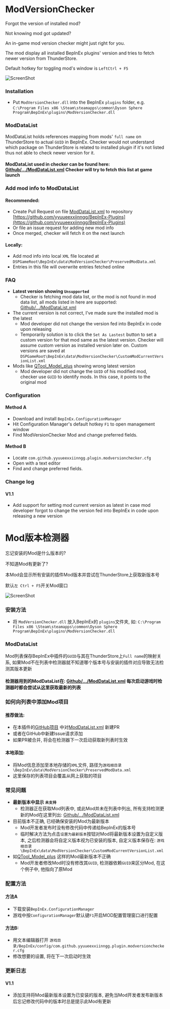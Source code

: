 # ModVersionChecker

Forgot the version of installed mod?

Not knowing mod got updated?

An in-game mod version checker might just right for you.

The mod display all installed BepInEx plugins' version and tries to fetch newer version from ThunderStore.

Default hotkey for toggling mod's window is `LeftCtrl + F5`

![ScreenShot](https://raw.githubusercontent.com/yyuueexxiinngg/BepInEx-Plugins/master/DysonSphereProgram/ModVersionChecker/ModVersionChecker/Assets/Screenshot_1.1_EN.png)

### Installation

- Put `ModVersionChecker.dll` into the BepInEx `plugins` folder,
  e.g. `C:\Program Files x86 \Steam\steamapps\common\Dyson Sphere Program\BepInEx\plugins\ModVersionChecker.dll`

### ModDataList

ModDataList holds references mapping from mods' `full name` on ThunderStore to actual `GUID` in BepInEx. Checker would
not understand which package on ThunderStore is related to installed plugin if it's not listed thus not able to check
newer version for it.

#### ModDataList used in checker can be found here: [Github/.../ModDataList.xml](https://github.com/yyuueexxiinngg/BepInEx-Plugins/blob/master/DysonSphereProgram/ModVersionChecker/ModVersionChecker/Assets/ModDataList.xml) Checker will try to fetch this list at game launch

### Add mod info to ModDataList

#### Recommended:

- Create Pull Request on
  file [ModDataList.xml](https://github.com/yyuueexxiinngg/BepInEx-Plugins/blob/master/DysonSphereProgram/ModVersionChecker/ModVersionChecker/Assets/ModDataList.xml)
  to repository [https://github.com/yyuueexxiinngg/BepInEx-Plugins](https://github.com/yyuueexxiinngg/BepInEx-Plugins)
- Or file an issue request for adding new mod info
- Once merged, checker will fetch it on the next launch

#### Locally:

- Add mod info into local `XML` file located at `DSPGameRoot\BepInEx\data\ModVersionChecker\PreservedModData.xml`
- Entries in this file will overwrite entries fetched online

### FAQ

- **Latest version showing `Unsupported`**
    - Checker is fetching mod data list, or the mod is not found in mod data list, all mods listed in here are
      supported: [Github/.../ModDataList.xml](https://github.com/yyuueexxiinngg/BepInEx-Plugins/blob/master/DysonSphereProgram/ModVersionChecker/ModVersionChecker/Assets/ModDataList.xml)
- The current version is not correct, I've made sure the installed mod is the latest
    - Mod developer did not change the version fed into BepInEx in code upon releasing
    - Temporarily solution is to click the `Set As Lastest` button to set a custom version for that mod same as the
      latest version. Checker will assume custom version as installed version later on. Custom versions are saved
      at `DSPGameRoot\BepInEx\data\ModVersionChecker\CustomModCurrentVersionList.xml`
- Mods like [QTool_Model_plus](https://dsp.thunderstore.io/package/sherlockHlb/QTool_Model_plus/) showing wrong latest
  version
    - Mod developer did not change the `GUID` of his modified mod, checker use `GUID` to identify mods. In this case, it
      points to the original mod

### Configuration

#### Method A

- Download and install `BepInEx.ConfigurationManager`
- Hit Configuration Manager's default hotkey `F1` to open management window
- Find ModVersionChecker Mod and change preferred fields.

#### Method B

- Locate `com.github.yyuueexxiinngg.plugin.modversionchecker.cfg`
- Open with a text editor
- Find and change preferred fields.

### Change log

#### V1.1

- Add support for setting mod current version as latest in case mod developer forgot to change the version fed into
  BepInEx in code upon releasing a new version

# Mod版本检测器

忘记安装的Mod是什么版本的?

不知道Mod有更新了?

本Mod会显示所有安装的插件Mod版本并尝试在ThunderStore上获取新版本号

默认`左 Ctrl + F5`开关Mod窗口

![ScreenShot](https://raw.githubusercontent.com/yyuueexxiinngg/BepInEx-Plugins/master/DysonSphereProgram/ModVersionChecker/ModVersionChecker/Assets/Screenshot_1.1_CN.png)

### 安装方法

- 将 `ModVersionChecker.dll` 放入BepInEx的 `plugins`文件夹,
  如: `C:\Program Files x86 \Steam\steamapps\common\Dyson Sphere Program\BepInEx\plugins\ModVersionChecker.dll`

### ModDataList

Mod列表保存BepInEx中插件的`GUID`与其在ThunderStore上`Full name`的映射关系, 如果Mod不在列表中检测器就不知道哪个版本号与安装的插件对应导致无法检测其版本更新

#### 检测器用到的ModDataList在: [Github/.../ModDataList.xml](https://github.com/yyuueexxiinngg/BepInEx-Plugins/blob/master/DysonSphereProgram/ModVersionChecker/ModVersionChecker/Assets/ModDataList.xml) 每次启动游戏时检测器时都会尝试从这里获取最新的列表

### 如何向列表中添加Mod项目

#### 推荐做法:

- 在本插件的[GitHub项目](https://github.com/yyuueexxiinngg/BepInEx-Plugins)
  中对[ModDataList.xml](https://github.com/yyuueexxiinngg/BepInEx-Plugins/blob/master/DysonSphereProgram/ModVersionChecker/ModVersionChecker/Assets/ModDataList.xml)
  新建PR
- 或者在GitHub中新建Issue请求添加
- 如果PR被合并, 将会在检测器下一次启动获取新列表时生效

#### 本地添加:

- 将Mod信息添加至本地存储的`XML`文件, 路径为`游戏根目录\BepInEx\data\ModVersionChecker\PreservedModData.xml`
- 这里保存的列表项目会覆盖从网上获取的项目

### 常见问题

- **最新版本中显示 `未支持`**
    - 检测器正在获取Mod列表中, 或此Mod并未在列表中列出,
      所有支持检测更新的Mod在这里列出: [Github/.../ModDataList.xml](https://github.com/yyuueexxiinngg/BepInEx-Plugins/blob/master/DysonSphereProgram/ModVersionChecker/ModVersionChecker/Assets/ModDataList.xml)
- 目前版本不正确, 已经确保安装的Mod为最新版本
    - Mod开发者发布时没有修改代码中传递给BepInEx的版本号
    - 临时解决方法为点击`设置为最新版本`按钮对Mod将最新版本设置为自定义版本, 之后检测器会将自定义版本视为已安装的版本,
      自定义版本保存在: `游戏根目录\BepInEx\data\ModVersionChecker\CustomModCurrentVersionList.xml`
- 如[QTool_Model_plus](https://dsp.thunderstore.io/package/sherlockHlb/QTool_Model_plus/) 这样的Mod最新版本不正确
    - Mod开发者修改Mod时没有修改其`GUID`, 检测器依赖`GUID`来区分Mod, 在这个例子中, 他指向了原Mod

### 配置方法

#### 方法A

- 下载安装`BepInEx.ConfigurationManager`
- 游戏中按`ConfigurationManager`默认键`F1`开启MOD配置管理窗口进行配置

#### 方法B:

- 用文本编辑器打开 `游戏目录/BepInEx/config/com.github.yyuueexxiinngg.plugin.modversionchecker.cfg`
- 修改想要的设置, 将在下一次启动时生效

### 更新日志

#### V1.1

- 添加支持将Mod最新版本设置为已安装的版本, 避免当Mod开发者发布新版本后忘记修改代码中的版本时总是提示此Mod有更新